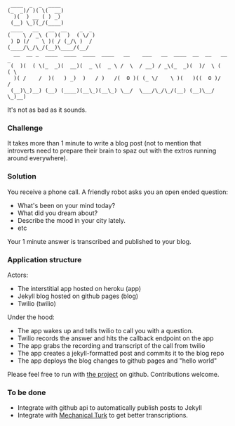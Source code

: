 ```
 ____  _  _  ____
(_  _)/ )( \(  __)
  )(  ) __ ( ) _)
 (__) \_)(_/(____)
 ____   __   __  __    _  _
(    \ / _\ (  )(  )  ( \/ )
 ) D (/    \ )( / (_/\ )  /
(____/\_/\_/(__)\____/(__/
  __  __ _  ____  ____  ____  ____   __    ___   __  ____  __  __   __ _
 (  )(  ( \(_  _)(  __)(  _ \(  _ \ /  \  / __) / _\(_  _)(  )/  \ (  ( \
  )( /    /  )(   ) _)  )   / )   /(  O )( (_ \/    \ )(   )((  O )/    /
 (__)\_)__) (__) (____)(__\_)(__\_) \__/  \___/\_/\_/(__) (__)\__/ \_)__)
```

It's not as bad as it sounds.

### Challenge
It takes more than 1 minute to write a blog post (not to mention that introverts need to prepare their brain to spaz out with the extros running around everywhere).

### Solution
You receive a phone call. A friendly robot asks you an open ended question:

* What's been on your mind today?
* What did you dream about?
* Describe the mood in your city lately.
* etc

Your 1 minute answer is transcribed and published to your blog.

### Application structure
Actors:

- The interstitial app hosted on heroku (app)
- Jekyll blog hosted on github pages (blog)
- Twilio (twilio)

Under the hood:

- The app wakes up and tells twilio to call you with a question.
- Twilio records the answer and hits the callback endpoint on the app
- The app grabs the recording and transcript of the call from twilio
- The app creates a jekyll-formatted post and commits it to the blog repo
- The app deploys the blog changes to github pages and "hello world"

Please feel free to run with [the project](https://github.com/eeeschwartz/interrogatorrr) on github. Contributions welcome.

### To be done
- Integrate with github api to automatically publish posts to Jekyll
- Integrate with [Mechanical Turk](https://www.mturk.com/mturk/) to get better transcriptions.

